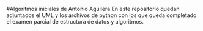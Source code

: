 #Algoritmos iniciales de Antonio Aguilera
En este repositorio quedan adjuntados el UML y los archivos de python con los que queda completado el examen parcial de estructura de datos y algoritmos.
